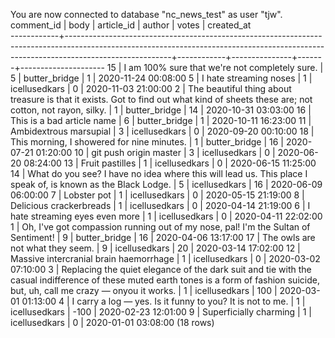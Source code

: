 You are now connected to database "nc_news_test" as user "tjw".
 comment_id |                                                                                         body                                                                                         | article_id |    author     | votes |     created_at      
------------+--------------------------------------------------------------------------------------------------------------------------------------------------------------------------------------+------------+---------------+-------+---------------------
         15 | I am 100% sure that we're not completely sure.                                                                                                                                       |          5 | butter_bridge |     1 | 2020-11-24 00:08:00
          5 | I hate streaming noses                                                                                                                                                               |          1 | icellusedkars |     0 | 2020-11-03 21:00:00
          2 | The beautiful thing about treasure is that it exists. Got to find out what kind of sheets these are; not cotton, not rayon, silky.                                                   |          1 | butter_bridge |    14 | 2020-10-31 03:03:00
         16 | This is a bad article name                                                                                                                                                           |          6 | butter_bridge |     1 | 2020-10-11 16:23:00
         11 | Ambidextrous marsupial                                                                                                                                                               |          3 | icellusedkars |     0 | 2020-09-20 00:10:00
         18 | This morning, I showered for nine minutes.                                                                                                                                           |          1 | butter_bridge |    16 | 2020-07-21 01:20:00
         10 | git push origin master                                                                                                                                                               |          3 | icellusedkars |     0 | 2020-06-20 08:24:00
         13 | Fruit pastilles                                                                                                                                                                      |          1 | icellusedkars |     0 | 2020-06-15 11:25:00
         14 | What do you see? I have no idea where this will lead us. This place I speak of, is known as the Black Lodge.                                                                         |          5 | icellusedkars |    16 | 2020-06-09 06:00:00
          7 | Lobster pot                                                                                                                                                                          |          1 | icellusedkars |     0 | 2020-05-15 21:19:00
          8 | Delicious crackerbreads                                                                                                                                                              |          1 | icellusedkars |     0 | 2020-04-14 21:19:00
          6 | I hate streaming eyes even more                                                                                                                                                      |          1 | icellusedkars |     0 | 2020-04-11 22:02:00
          1 | Oh, I've got compassion running out of my nose, pal! I'm the Sultan of Sentiment!                                                                                                    |          9 | butter_bridge |    16 | 2020-04-06 13:17:00
         17 | The owls are not what they seem.                                                                                                                                                     |          9 | icellusedkars |    20 | 2020-03-14 17:02:00
         12 | Massive intercranial brain haemorrhage                                                                                                                                               |          1 | icellusedkars |     0 | 2020-03-02 07:10:00
          3 | Replacing the quiet elegance of the dark suit and tie with the casual indifference of these muted earth tones is a form of fashion suicide, but, uh, call me crazy — onyou it works. |          1 | icellusedkars |   100 | 2020-03-01 01:13:00
          4 |  I carry a log — yes. Is it funny to you? It is not to me.                                                                                                                           |          1 | icellusedkars |  -100 | 2020-02-23 12:01:00
          9 | Superficially charming                                                                                                                                                               |          1 | icellusedkars |     0 | 2020-01-01 03:08:00
(18 rows)

